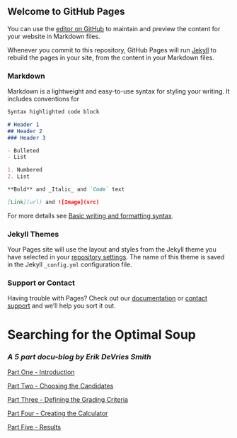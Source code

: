 ## Welcome to GitHub Pages

You can use the [editor on GitHub](https://github.com/jklpo360/Optimal_Soup_Project/edit/gh-pages/index.md) to maintain and preview the content for your website in Markdown files.

Whenever you commit to this repository, GitHub Pages will run [Jekyll](https://jekyllrb.com/) to rebuild the pages in your site, from the content in your Markdown files.

### Markdown

Markdown is a lightweight and easy-to-use syntax for styling your writing. It includes conventions for

```markdown
Syntax highlighted code block

# Header 1
## Header 2
### Header 3

- Bulleted
- List

1. Numbered
2. List

**Bold** and _Italic_ and `Code` text

[Link](url) and ![Image](src)
```

For more details see [Basic writing and formatting syntax](https://docs.github.com/en/github/writing-on-github/getting-started-with-writing-and-formatting-on-github/basic-writing-and-formatting-syntax).

### Jekyll Themes

Your Pages site will use the layout and styles from the Jekyll theme you have selected in your [repository settings](https://github.com/jklpo360/Optimal_Soup_Project/settings/pages). The name of this theme is saved in the Jekyll `_config.yml` configuration file.

### Support or Contact

Having trouble with Pages? Check out our [documentation](https://docs.github.com/categories/github-pages-basics/) or [contact support](https://support.github.com/contact) and we’ll help you sort it out.




# Searching for the Optimal Soup

### _A 5 part docu-blog by Erik DeVries Smith_ 


[Part One - Introduction](https://jklpo360.github.io/Optimal_Soup_Project/parts/1)

[Part Two - Choosing the Candidates](https://jklpo360.github.io/Optimal_Soup_Project/parts/2)

[Part Three - Defining the Grading Criteria](https://jklpo360.github.io/Optimal_Soup_Project/parts/3)

[Part Four - Creating the Calculator](https://jklpo360.github.io/Optimal_Soup_Project/parts/4)

[Part Five - Results](https://jklpo360.github.io/Optimal_Soup_Project/parts/5)